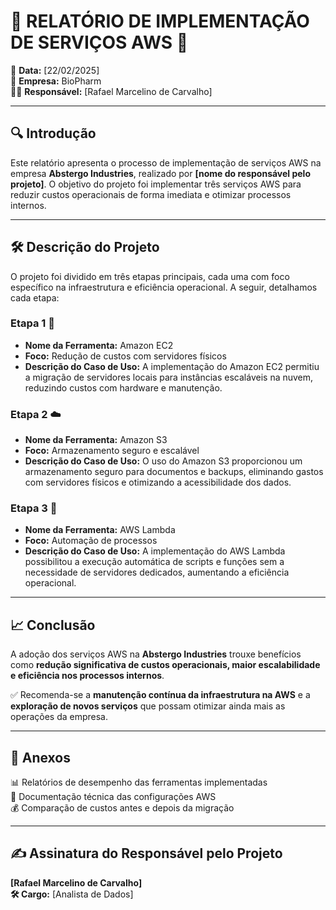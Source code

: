 # 🚀 **RELATÓRIO DE IMPLEMENTAÇÃO DE SERVIÇOS AWS** 🚀

📅 **Data:** [22/02/2025]  
🏢 **Empresa:** BioPharm  
👨‍💻 **Responsável:** [Rafael Marcelino de Carvalho]  

---

## 🔍 **Introdução**
Este relatório apresenta o processo de implementação de serviços AWS na empresa **Abstergo Industries**, realizado por **[nome do responsável pelo projeto]**. O objetivo do projeto foi implementar três serviços AWS para reduzir custos operacionais de forma imediata e otimizar processos internos.

---

## 🛠️ **Descrição do Projeto**
O projeto foi dividido em três etapas principais, cada uma com foco específico na infraestrutura e eficiência operacional. A seguir, detalhamos cada etapa:

### **Etapa 1** 💾  
- **Nome da Ferramenta:** Amazon EC2  
- **Foco:** Redução de custos com servidores físicos  
- **Descrição do Caso de Uso:** A implementação do Amazon EC2 permitiu a migração de servidores locais para instâncias escaláveis na nuvem, reduzindo custos com hardware e manutenção.

### **Etapa 2** ☁️  
- **Nome da Ferramenta:** Amazon S3  
- **Foco:** Armazenamento seguro e escalável  
- **Descrição do Caso de Uso:** O uso do Amazon S3 proporcionou um armazenamento seguro para documentos e backups, eliminando gastos com servidores físicos e otimizando a acessibilidade dos dados.

### **Etapa 3** 🤖  
- **Nome da Ferramenta:** AWS Lambda  
- **Foco:** Automação de processos  
- **Descrição do Caso de Uso:** A implementação do AWS Lambda possibilitou a execução automática de scripts e funções sem a necessidade de servidores dedicados, aumentando a eficiência operacional.

---

## 📈 **Conclusão**
A adoção dos serviços AWS na **Abstergo Industries** trouxe benefícios como **redução significativa de custos operacionais, maior escalabilidade e eficiência nos processos internos**. 

✅ Recomenda-se a **manutenção contínua da infraestrutura na AWS** e a **exploração de novos serviços** que possam otimizar ainda mais as operações da empresa.

---

## 📎 **Anexos**
📊 Relatórios de desempenho das ferramentas implementadas  
📜 Documentação técnica das configurações AWS  
💰 Comparação de custos antes e depois da migração

---

## ✍️ **Assinatura do Responsável pelo Projeto**

**[Rafael Marcelino de Carvalho]**  
**🛠️ Cargo:** [Analista de Dados]

